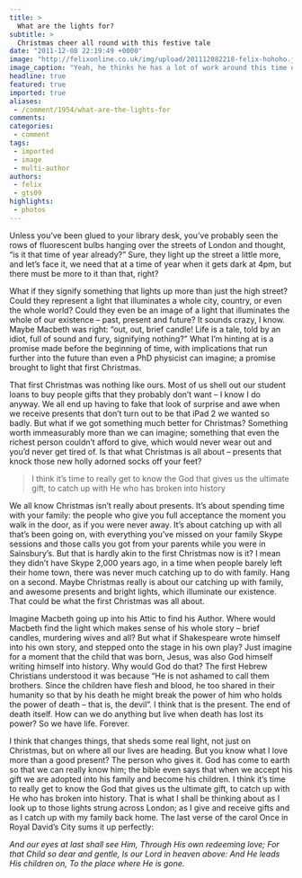 ```yaml
---
title: >
  What are the lights for?
subtitle: >
  Christmas cheer all round with this festive tale
date: "2011-12-08 22:19:49 +0000"
image: "http://felixonline.co.uk/img/upload/201112082218-felix-hohoho.jpg"
image_caption: "Yeah, he thinks he has a lot of work around this time of year. Slacker"
headline: true
featured: true
imported: true
aliases:
 - /comment/1954/what-are-the-lights-for
comments:
categories:
 - comment
tags:
 - imported
 - image
 - multi-author
authors:
 - felix
 - gts09
highlights:
 - photos
---
```


Unless you’ve been glued to your library desk, you’ve probably seen the rows of fluorescent bulbs hanging over the streets of London and thought, “is it that time of year already?” Sure, they light up the street a little more, and let’s face it, we need that at a time of year when it gets dark at 4pm, but there must be more to it than that, right?

What if they signify something that lights up more than just the high street? Could they represent a light that illuminates a whole city, country, or even the whole world? Could they even be an image of a light that illuminates the whole of our existence – past, present and future? It sounds crazy, I know. Maybe Macbeth was right: “out, out, brief candle! Life is a tale, told by an idiot, full of sound and fury, signifying nothing?” What I’m hinting at is a promise made before the beginning of time, with implications that run further into the future than even a PhD physicist can imagine; a promise brought to light that first Christmas.

That first Christmas was nothing like ours. Most of us shell out our student loans to buy people gifts that they probably don’t want – I know I do anyway. We all end up having to fake that look of surprise and awe when we receive presents that don’t turn out to be that iPad 2 we wanted so badly. But what if we got something much better for Christmas? Something worth immeasurably more than we can imagine; something that even the richest person couldn’t afford to give, which would never wear out and you’d never get tired of. Is that what Christmas is all about – presents that knock those new holly adorned socks off your feet?

> I think it’s time to really get to know the God that gives us the ultimate gift, to catch up with He who has broken into history

We all know Christmas isn’t really about presents. It’s about spending time with your family: the people who give you full acceptance the moment you walk in the door, as if you were never away. It’s about catching up with all that’s been going on, with everything you’ve missed on your family Skype sessions and those calls you got from your parents while you were in Sainsbury’s. But that is hardly akin to the first Christmas now is it? I mean they didn’t have Skype 2,000 years ago, in a time when people barely left their home town, there was never much catching up to do with family. Hang on a second. Maybe Christmas really is about our catching up with family, and awesome presents and bright lights, which illuminate our existence. That could be what the first Christmas was all about.

Imagine Macbeth going up into his Attic to find his Author. Where would Macbeth find the light which makes sense of his whole story – brief candles, murdering wives and all? But what if Shakespeare wrote himself into his own story, and stepped onto the stage in his own play? Just imagine for a moment that the child that was born, Jesus, was also God himself writing himself into history. Why would God do that? The first Hebrew Christians understood it was because “He is not ashamed to call them brothers. Since the children have flesh and blood, he too shared in their humanity so that by his death he might break the power of him who holds the power of death – that is, the devil”. I think that is the present. The end of death itself. How can we do anything but live when death has lost its power? So we have life. Forever.

I think that changes things, that sheds some real light, not just on Christmas, but on where all our lives are heading. But you know what I love more than a good present? The person who gives it. God has come to earth so that we can really know him; the bible even says that when we accept his gift we are adopted into his family and become his children. I think it’s time to really get to know the God that gives us the ultimate gift, to catch up with He who has broken into history. That is what I shall be thinking about as I look up to those lights strung across London; as I give and receive gifts and as I catch up with my family back home. The last verse of the carol Once in Royal David’s City sums it up perfectly:

_And our eyes at last shall see Him,
 Through His own redeeming love;
 For that Child so dear and gentle,
 Is our Lord in heaven above:
 And He leads His children on,
 To the place where He is gone._
